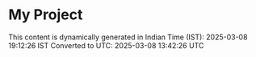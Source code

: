 # My Project

This content is dynamically generated in Indian Time (IST): 2025-03-08 19:12:26 IST
Converted to UTC: 2025-03-08 13:42:26 UTC

